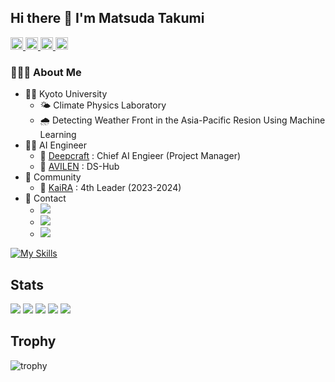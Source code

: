 ## Hi there 👋 I'm Matsuda Takumi

<p align="left">
  <a href="https://github.com/matsuda-tkm">
    <img height="20" src="https://komarev.com/ghpvc/?username=matsuda-tkm" />
  </a>
  <a href="https://github.com/matsuda-tkm">
    <img height="20" src="https://img.shields.io/github/followers/matsuda-tkm?label=followers&logo=github&style=flat" />
  </a>
  <a href="http://qiita.com/matsuda_tkm">
    <img height="20" src="https://qiita-badge.apiapi.app/s/matsuda_tkm/posts.svg" />
  </a>
  <a href="http://qiita.com/matsuda_tkm">
    <img height="20" src="https://qiita-badge.apiapi.app/s/matsuda_tkm/contributions.svg" />
  </a>
</p>

### 👨🏻‍💻 About Me

- 🧑‍🎓 Kyoto University
    - 🌤️ Climate Physics Laboratory
    - 🌧️ Detecting Weather Front in the Asia-Pacific Resion Using Machine Learning
- 🧑‍💻 AI Engineer
    - 🏢 [Deepcraft](https://deepcraft.jp/) : Chief AI Engieer (Project Manager)
    - 🏢 [AVILEN](https://avilen.co.jp/) : DS-Hub
- 👥 Community
    - 🤖 [KaiRA](https://kyoto-kaira.github.io/) : 4th Leader (2023-2024)
- 📩 Contact
    - <a href="https://x.com/matsuda_tkm"><img src="https://img.shields.io/badge/-@matsuda_tkm-000000.svg?logo=X&style=nginx"></a>
    - <a href="https://qiita.com/matsuda_tkm"><img src="https://img.shields.io/badge/-Qiita-000000.svg?logo=Qiita&style=nginx"></a>
    - <img src="https://img.shields.io/badge/-LinkedIn-0A66C2.svg?logo=LinkedIn&style=nginx">

[![My Skills](https://skillicons.dev/icons?i=py,pytorch,vscode,html,css,js,docker,git,github,latex,notion,apple,linux,windows&perline=7)](https://skillicons.dev)

## Stats
![](http://github-profile-summary-cards.vercel.app/api/cards/profile-details?username=matsuda-tkm&theme=nord_dark)
![](http://github-profile-summary-cards.vercel.app/api/cards/repos-per-language?username=matsuda-tkm&theme=nord_dark)
![](http://github-profile-summary-cards.vercel.app/api/cards/most-commit-language?username=matsuda-tkm&theme=nord_dark)
![](http://github-profile-summary-cards.vercel.app/api/cards/stats?username=matsuda-tkm&theme=nord_dark)
![](http://github-profile-summary-cards.vercel.app/api/cards/productive-time?username=matsuda-tkm&theme=nord_dark&utcOffset=9)

## Trophy
![trophy](https://github-profile-trophy.vercel.app/?username=matsuda-tkm&theme=nord_dark)

